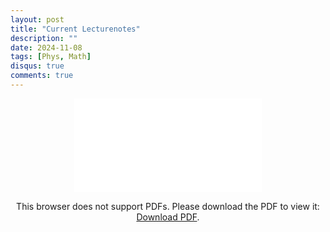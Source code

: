 ```yaml
---
layout: post
title: "Current Lecturenotes"
description: ""
date: 2024-11-08
tags: [Phys, Math]
disqus: true
comments: true
---
```




<div style="margin:0 auto;text-align:center">

<object data="pdfs/Bootstraping gauge theories.pdf" type="application/pdf" width="80%" height="500px">
    <embed src="pdfs/Bootstraping gauge theories.pdf">
        <p>This browser does not support PDFs. Please download the PDF to view it: <a href="pdfs/Bootstraping gauge theories.pdf">Download PDF</a>.</p>
    </embed>
</object>
</div>

